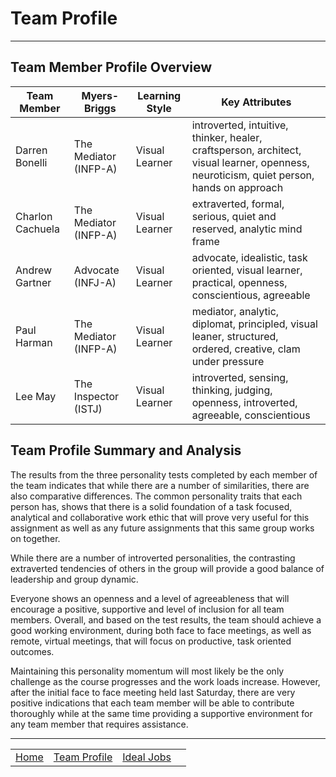 # Team Profile

-----

## Team Member Profile Overview

| Team Member | Myers-Briggs | Learning Style | Key Attributes |
| --- | --- | --- | --- |
| Darren Bonelli | The Mediator (INFP-A)  | Visual Learner | introverted, intuitive, thinker, healer, craftsperson, architect, visual learner, openness, neuroticism, quiet person, hands on approach |
| Charlon Cachuela | The Mediator (INFP-A) | Visual Learner | extraverted, formal, serious, quiet and reserved, analytic mind frame |
| Andrew Gartner | Advocate (INFJ-A) | Visual Learner | advocate, idealistic, task oriented, visual learner, practical, openness, conscientious, agreeable |
| Paul Harman | The Mediator (INFP-A) | Visual Learner | mediator, analytic, diplomat, principled, visual leaner, structured, ordered, creative, clam under pressure |
| Lee May | The Inspector (ISTJ) | Visual Learner | introverted, sensing, thinking, judging, openness, introverted, agreeable, conscientious |

## Team Profile Summary and Analysis

The results from the three personality tests completed by each member of the team indicates that while there are a number of similarities, there are also comparative differences. The common personality traits that each person has, shows that there is a solid foundation of a task focused, analytical and collaborative work ethic that will prove very useful for this assignment as well as any future assignments that this same group works on together.

While there are a number of introverted personalities, the contrasting extraverted tendencies of others in the group will provide a good balance of leadership and group dynamic.

Everyone shows an openness and a level of agreeableness that will encourage a positive, supportive and level of inclusion for all team members. Overall, and based on the test results, the team should achieve a good working environment, during both face to face meetings, as well as remote, virtual meetings, that will focus on productive, task oriented outcomes.

Maintaining this personality momentum will most likely be the only challenge as the course progresses and the work loads increase. However, after the initial face to face meeting held last Saturday, there are very positive indications that each team member will be able to contribute thoroughly while at the same time providing a supportive environment for any team member that requires assistance.

-----

| | | | |
| :-: | :-: | :-: | :-: |
| [Home](index.md) | [Team Profile](team-profile.md) | [Ideal Jobs](ideal-jobs.md) |
